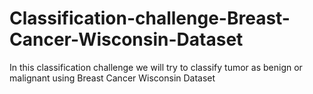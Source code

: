 # Classification-challenge-Breast-Cancer-Wisconsin-Dataset
In this classification challenge we will try to classify tumor as benign or malignant using Breast Cancer Wisconsin Dataset
